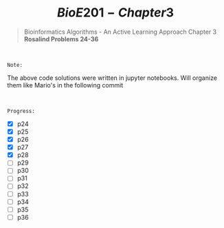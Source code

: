 # $$BioE 201 - Chapter3$$ 

> Bioinformatics Algorithms - An Active Learning Approach
> Chapter 3
>__Rosalind Problems 24-36__

<br>

```Note:```

The above code solutions were written in jupyter notebooks. Will organize them like Mario's in the following commit

<br>

```Progress:```
- [x] p24
- [x] p25
- [x] p26
- [x] p27
- [x] p28
- [ ] p29
- [ ] p30
- [ ] p31
- [ ] p32
- [ ] p33
- [ ] p34
- [ ] p35
- [ ] p36